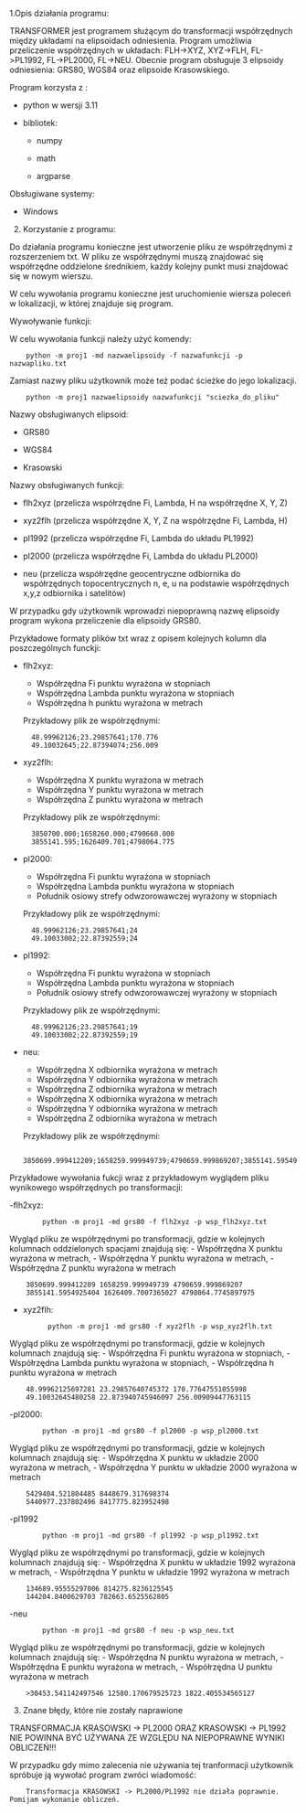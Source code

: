 1.Opis działania programu:

TRANSFORMER jest programem służącym do transformacji współrzędnych między układami na elipsoidach odniesienia.
Program umożliwia przeliczenie współrzędnych w układach: FLH->XYZ, XYZ->FLH, FL->PL1992, FL->PL2000, FL->NEU.
Obecnie program obsługuje 3 elipsoidy odniesienia: GRS80, WGS84 oraz elipsoide Krasowskiego.

Program korzysta z :

- python w wersji 3.11 

- bibliotek:

	- numpy
	
	- math
	
	- argparse 
	
Obsługiwane systemy:

- Windows

2. Korzystanie z programu:

Do działania programu konieczne jest utworzenie pliku ze współrzędnymi z rozszerzeniem txt.
W pliku ze współrzędnymi muszą znajdować się współrzędne oddzielone średnikiem, każdy kolejny punkt musi znajdować się w nowym wierszu.

W celu wywołania programu konieczne jest uruchomienie wiersza poleceń w lokalizacji, w której znajduje się program.

Wywoływanie funkcji:

W celu wywołania funkcji należy użyć komendy:

		python -m proj1 -md nazwaelipsoidy -f nazwafunkcji -p nazwapliku.txt
		

Zamiast nazwy pliku użytkownik może też podać ścieżke do jego lokalizacji.

		python -m proj1 nazwaelipsoidy nazwafunkcji "sciezka_do_pliku"

Nazwy obsługiwanych elipsoid:

- GRS80

- WGS84

- Krasowski

Nazwy obsługiwanych funkcji:

- flh2xyz (przelicza współrzędne Fi, Lambda, H na współrzędne X, Y, Z)

- xyz2flh (przelicza współrzędne X, Y, Z na współrzędne Fi, Lambda, H)

- pl1992 (przelicza współrzędne Fi, Lambda do układu PL1992)

- pl2000 (przelicza współrzędne Fi, Lambda do układu PL2000)

- neu (przelicza współrzędne geocentryczne odbiornika do współrzędnych topocentrycznych n, e, u na podstawie współrzędnych x,y,z odbiornika i satelitów)

W przypadku gdy użytkownik wprowadzi niepoprawną nazwę elipsoidy program wykona przeliczenie dla elipsoidy GRS80.

Przykładowe formaty plików txt wraz z opisem kolejnych kolumn dla poszczególnych funckji:
- flh2xyz:
	- Współrzędna Fi punktu wyrażona w stopniach
	- Współrzędna Lambda punktu wyrażona w stopniach
	- Współrzędna h punktu wyrażona w metrach		

	Przykładowy plik ze współrzędnymi:
	
		48.99962126;23.29857641;170.776
		49.10032645;22.87394074;256.009

- xyz2flh:
	- Współrzędna X punktu wyrażona w metrach
	- Współrzędna Y punktu wyrażona w metrach
	- Współrzędna Z punktu wyrażona w metrach		

	Przykładowy plik ze współrzędnymi:
	
		3850700.000;1658260.000;4790660.000
		3855141.595;1626409.701;4798064.775
		
- pl2000:
	- Współrzędna Fi punktu wyrażona w stopniach
	- Współrzędna Lambda punktu wyrażona w stopniach
	- Południk osiowy strefy odwzorowawczej wyrażony w stopniach		

	Przykładowy plik ze współrzędnymi:
	
		48.99962126;23.29857641;24
		49.10033002;22.87392559;24
	
- pl1992:
	- Współrzędna Fi punktu wyrażona w stopniach
	- Współrzędna Lambda punktu wyrażona w stopniach
	- Południk osiowy strefy odwzorowawczej wyrażony w stopniach		

	Przykładowy plik ze współrzędnymi:
	
		48.99962126;23.29857641;19
		49.10033002;22.87392559;19
		
- neu: 
	- Współrzędna X odbiornika wyrażona w metrach
	- Współrzędna Y odbiornika wyrażona w metrach
	- Współrzędna Z odbiornika wyrażona w metrach
	- Współrzędna X odbiornika wyrażona w metrach
	- Współrzędna Y odbiornika wyrażona w metrach
	- Współrzędna Z odbiornika wyrażona w metrach  		

	Przykładowy plik ze współrzędnymi:
	
		3850699.999412209;1658259.999949739;4790659.999869207;3855141.5954925404;1626409.7007365027;4798064.7745897975

Przykładowe wywołania fukcji wraz z przykładowym wyglądem pliku wynikowego współrzędnych po transformacji:

-flh2xyz:

			python -m proj1 -md grs80 -f flh2xyz -p wsp_flh2xyz.txt
				
Wygląd pliku ze współrzędnymi po transformacji, gdzie w kolejnych kolumnach oddzielonych spacjami znajdują się:
	- Współrzędna X punktu wyrażona w metrach,
	- Współrzędna Y punktu wyrażona w metrach,
	- Współrzędna Z punktu wyrażona w metrach
	
		3850699.999412209 1658259.999949739 4790659.999869207
		3855141.5954925404 1626409.7007365027 4798064.7745897975

		
- xyz2flh:

			python -m proj1 -md grs80 -f xyz2flh -p wsp_xyz2flh.txt
				
Wygląd pliku ze współrzędnymi po transformacji, gdzie w kolejnych kolumnach znajdują się:
	- Współrzędna Fi punktu wyrażona w stopniach,
	- Współrzędna Lambda punktu wyrażona w stopniach,
	- Współrzędna h punktu wyrażona w metrach
	
		48.99962125697281 23.29857640745372 170.77647551055998
		49.10032645480258 22.873940745946097 256.00909447763115


-pl2000:

			python -m proj1 -md grs80 -f pl2000 -p wsp_pl2000.txt
				
Wygląd pliku ze współrzędnymi po transformacji, gdzie w kolejnych kolumnach znajdują się:
	- Współrzędna X punktu w układzie 2000 wyrażona w metrach,
	- Współrzędna Y punktu w układzie 2000 wyrażona w metrach
	
		5429404.521804485 8448679.317698374
		5440977.237802496 8417775.823952498

		

-pl1992

			python -m proj1 -md grs80 -f pl1992 -p wsp_pl1992.txt
				
Wygląd pliku ze współrzędnymi po transformacji, gdzie w kolejnych kolumnach znajdują się:
	- Współrzędna X punktu w układzie 1992 wyrażona w metrach,
	- Współrzędna Y punktu w układzie 1992 wyrażona w metrach
	
		134689.95555297006 814275.8236125545
		144204.8400629703 782663.6525562805

		
	
-neu

			python -m proj1 -md grs80 -f neu -p wsp_neu.txt
				
Wygląd pliku ze współrzędnymi po transformacji, gdzie w kolejnych kolumnach znajdują się:
	- Współrzędna N punktu wyrażona w metrach,
	- Współrzędna E punktu wyrażona w metrach,
	- Współrzędna U punktu wyrażona w metrach
	
		>30453.541142497546 12580.170679525723 1822.405534565127
		

3. Znane błędy, które nie zostały naprawione

TRANSFORMACJA KRASOWSKI -> PL2000 ORAZ KRASOWSKI -> PL1992 NIE POWINNA BYĆ UŻYWANA ZE WZGLĘDU NA NIEPOPRAWNE WYNIKI OBLICZEŃ!!!

W przypadku gdy mimo zalecenia nie używania tej tranformacji użytkownik spróbuje ją wywołać program zwróci wiadomość:

		Transformacja KRASOWSKI -> PL2000/PL1992 nie działa poprawnie. Pomijam wykonanie obliczeń.
